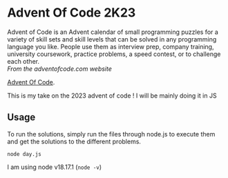 # Advent Of Code 2K23

Advent of Code is an Advent calendar of small programming puzzles for a variety of skill sets and skill levels that can be solved in any programming language you like. People use them as interview prep, company training, university coursework, practice problems, a speed contest, or to challenge each other.  
*From the adventofcode.com website*

[Advent Of Code](https://adventofcode.com/).

This is my take on the 2023 advent of code ! I will be mainly doing it in JS

## Usage

To run the solutions, simply run the files through node.js to execute them and get the solutions to the different problems.

```
node day.js
```

I am using node v18.17.1 (`node -v`)
